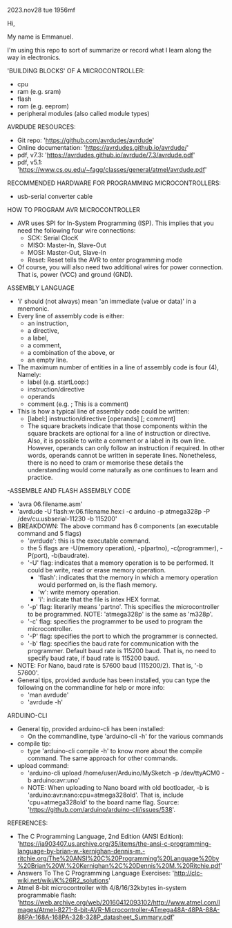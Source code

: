 2023.nov28 tue 1956mf

Hi,

My name is Emmanuel.

I'm using this repo to sort of summarize or record what I learn along the way in electronics.

'BUILDING BLOCKS' OF A MICROCONTROLLER:
- cpu
- ram (e.g. sram)
- flash
- rom (e.g. eeprom)
- peripheral modules (also called module types)

AVRDUDE RESOURCES:
- Git repo: 'https://github.com/avrdudes/avrdude'
- Online documentation: 'https://avrdudes.github.io/avrdude/'
- pdf, v7.3: 'https://avrdudes.github.io/avrdude/7.3/avrdude.pdf'
- pdf, v5.1:  'https://www.cs.ou.edu/~fagg/classes/general/atmel/avrdude.pdf'

RECOMMENDED HARDWARE FOR PROGRAMMING MICROCONTROLLERS:
- usb-serial converter cable

HOW TO PROGRAM AVR MICROCONTROLLER
- AVR uses SPI for In-System Programming (ISP). This implies that you need the following four wire connections:
  - SCK: Serial ClocK
  - MISO: Master-In, Slave-Out
  - MOSI: Master-Out, Slave-In
  - Reset: Reset tells the AVR to enter programming mode
- Of course, you will also need two additional wires for power connection. That is, power (VCC) and ground (GND).

ASSEMBLY LANGUAGE
- 'i' should (not always) mean 'an immediate (value or data)' in a mnemonic.
- Every line of assembly code is either:
  - an instruction,
  - a directive,
  - a label,
  - a comment,
  - a combination of the above, or
  - an empty line.
- The maximum number of entities in a line of assembly code is four (4), Namely:
  - label (e.g. startLoop:)
  - instruction/directive
  - operands
  - comment  (e.g. ; This is a comment)
- This is how a typical line of assembly code could be written:
  - [label:] instruction/directive [operands] [; comment]
  - The square brackets indicate that those components within the square brackets are optional for a line of instruction or directive. Also, it is possible to write a comment or a label in its own line. However, operands can only follow an instruction if required. In other words, operands cannot be written in seperate lines. Nonetheless, there is no need to cram or memorise these details the understanding would come naturally as one continues to learn and practice.

-ASSEMBLE AND FLASH ASSEMBLY CODE
- 'avra 06.filename.asm'
- 'avrdude -U flash:w:06.filename.hex:i -c arduino -p atmega328p -P /dev/cu.usbserial-11230 -b 115200'
- BREAKDOWN: The above command has 6 components (an executable command and 5 flags)
  - 'avrdude': this is the executable command.
  - the 5 flags are -U(memory operation), -p(partno), -c(programmer), -P(port), -b(baudrate).
  - '-U' flag: indicates that a memory operation is to be performed. It could be write, read or erase memory operation.
     - 'flash': indicates that the memory in which a memory operation would performed on, is the flash memory.
     - 'w': write memory operation.
     - 'i': indicate that the file is intex HEX format.
  - '-p' flag: literarily means 'partno'. This specifies the microcontroller to be programmed. NOTE: 'atmega328p' is the same as 'm328p'.
  - '-c' flag: specifies the programmer to be used to program the microcontroller.
  - '-P' flag: specifies the port to which the programmer is connected.
  - '-b' flag: specifies the baud rate for communication with the programmer. Default baud rate is 115200 baud. That is, no need to specify baud rate, if baud rate is 115200 baud.
- NOTE: For Nano, baud rate is 57600 baud (115200/2). That is, '-b 57600'.
- General tips, provided avrdude has been installed, you can type the following on the commandline for help or more info:
  - 'man avrdude'
  - 'avrdude -h'

 ARDUINO-CLI
- General tip, provided arduino-cli has been installed:
  - On the commandline, type 'arduino-cli -h' for the various commands
- compile tip:
  - type 'arduino-cli compile -h' to know more about the compile command. The same approach for other commands.
- upload command:
  - 'arduino-cli upload /home/user/Arduino/MySketch -p /dev/ttyACM0 -b arduino:avr:uno'
  - NOTE: When uploading to Nano board with old bootloader, -b is 'arduino:avr:nano:cpu=atmega328old'. That is, include 'cpu=atmega328old' to the board name flag. Source: 'https://github.com/arduino/arduino-cli/issues/538'.

REFERENCES:
- The C Programming Language, 2nd Edition (ANSI Edition): 'https://ia903407.us.archive.org/35/items/the-ansi-c-programming-language-by-brian-w.-kernighan-dennis-m.-ritchie.org/The%20ANSI%20C%20Programming%20Language%20by%20Brian%20W.%20Kernighan%2C%20Dennis%20M.%20Ritchie.pdf'
- Answers To The C Programming Language Exercises: 'http://clc-wiki.net/wiki/K%26R2_solutions'
- Atmel 8-bit microcontroller with 4/8/16/32kbytes in-system programmable flash: 'https://web.archive.org/web/20160412093102/http://www.atmel.com/Images/Atmel-8271-8-bit-AVR-Microcontroller-ATmega48A-48PA-88A-88PA-168A-168PA-328-328P_datasheet_Summary.pdf'
